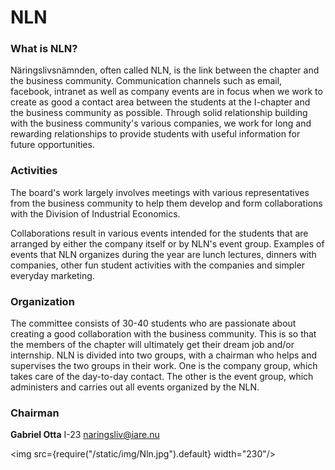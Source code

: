 # NLN

### What is NLN?

Näringslivsnämnden, often called NLN, is the link between the chapter and the business community. Communication channels such as email, facebook, intranet as well as company events are in focus when we work to create as good a contact area between the students at the I-chapter and the business community as possible. Through solid relationship building with the business community's various companies, we work for long and rewarding relationships to provide students with useful information for future opportunities.

### Activities

The board's work largely involves meetings with various representatives from the business community to help them develop and form collaborations with the Division of Industrial Economics.

Collaborations result in various events intended for the students that are arranged by either the company itself or by NLN's event group. Examples of events that NLN organizes during the year are lunch lectures, dinners with companies, other fun student activities with the companies and simpler everyday marketing.

### Organization

The committee consists of 30-40 students who are passionate about creating a good collaboration with the business community. This is so that the members of the chapter will ultimately get their dream job and/or internship. NLN is divided into two groups, with a chairman who helps and supervises the two groups in their work. One is the company group, which takes care of the day-to-day contact. The other is the event group, which administers and carries out all events organized by the NLN.

### Chairman

__Gabriel Otta__
I-23
naringsliv@iare.nu

<img src={require("/static/img/Nln.jpg").default} width="230"/>

